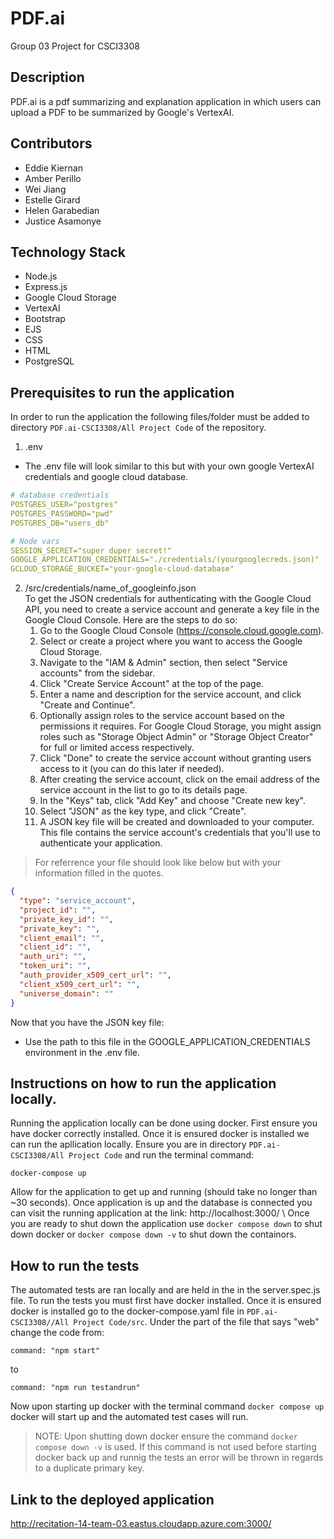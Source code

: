 # PDF.ai
Group 03 Project for CSCI3308

## Description
PDF.ai is a pdf summarizing and explanation application in which users can upload a PDF to be summarized by Google's VertexAI. 
## Contributors
* Eddie Kiernan
* Amber Perillo
* Wei Jiang
* Estelle Girard 
* Helen Garabedian 
* Justice Asamonye
## Technology Stack
* Node.js
* Express.js
* Google Cloud Storage
* VertexAI
* Bootstrap
* EJS
* CSS
* HTML 
* PostgreSQL
## Prerequisites to run the application
In order to run the application the following files/folder must be added to directory `PDF.ai-CSCI3308/All Project Code` of the repository.
1. .env
* The .env file will look similar to this but with your own google VertexAI credentials and google cloud database.
```YAML /.env
# database credentials
POSTGRES_USER="postgres"
POSTGRES_PASSWORD="pwd"
POSTGRES_DB="users_db"

# Node vars
SESSION_SECRET="super duper secret!"
GOOGLE_APPLICATION_CREDENTIALS="./credentials/(yourgooglecreds.json)"
GCLOUD_STORAGE_BUCKET="your-google-cloud-database"
```
2. /src/credentials/name_of_googleinfo.json \
To get the JSON credentials for authenticating with the Google Cloud API, you need to create a service account and generate a key file in the Google Cloud Console. Here are the steps to do so:
    1. Go to the Google Cloud Console (https://console.cloud.google.com).
    2. Select or create a project where you want to access the Google Cloud Storage.
    3. Navigate to the "IAM & Admin" section, then select "Service accounts" from the sidebar.
    4. Click "Create Service Account" at the top of the page.
    5. Enter a name and description for the service account, and click "Create and Continue".
    6. Optionally assign roles to the service account based on the permissions it requires. For Google Cloud Storage, you might assign roles such as "Storage Object Admin" or "Storage Object Creator" for full or limited access respectively.
    7. Click "Done" to create the service account without granting users access to it (you can do this later if needed).
    8. After creating the service account, click on the email address of the service account in the list to go to its details page.
    9. In the "Keys" tab, click "Add Key" and choose "Create new key".
    10. Select "JSON" as the key type, and click "Create".
    11. A JSON key file will be created and downloaded to your computer. This file contains the service account's credentials that you'll use to authenticate your application.

> For referrence your file should look like below but with your information filled in the quotes.
```json
{
  "type": "service_account",
  "project_id": "",
  "private_key_id": "",
  "private_key": "",
  "client_email": "",
  "client_id": "",
  "auth_uri": "",
  "token_uri": "",
  "auth_provider_x509_cert_url": "",
  "client_x509_cert_url": "",
  "universe_domain": ""
}
```
Now that you have the JSON key file:

* Use the path to this file in the GOOGLE_APPLICATION_CREDENTIALS environment in the .env file.
## Instructions on how to run the application locally.
Running the application locally can be done using docker. First ensure you have docker correctly installed. Once it is ensured docker is installed we can run the apllication locally. Ensure you are in directory `PDF.ai-CSCI3308/All Project Code` and run the terminal command:
```
docker-compose up
```
Allow for the application to get up and running (should take no longer than ~30 seconds). Once application is up and the database is connected you can visit the running application at the link: http://localhost:3000/ \ 
Once you are ready to shut down the application use `docker compose down` to shut down docker or `docker compose down -v` to shut down the containors.

## How to run the tests
The automated tests are ran locally and are held in the in the server.spec.js file. 
To run the tests you must first have docker installed. Once it is ensured docker is installed go to the docker-compose.yaml file in `PDF.ai-CSCI3308//All Project Code/src`. Under the part of the file that says "web" change the code from: 
```
command: "npm start" 
```
to 
```
command: "npm run testandrun"
```
Now upon starting up docker with the terminal command `docker compose up` docker will start up and the automated test cases will run. 
>NOTE: Upon shutting down docker ensure the command `docker compose down -v` is used. If this command is not used before starting docker back up and runnig the tests an error will be thrown in regards to a duplicate primary key.
## Link to the deployed application
http://recitation-14-team-03.eastus.cloudapp.azure.com:3000/